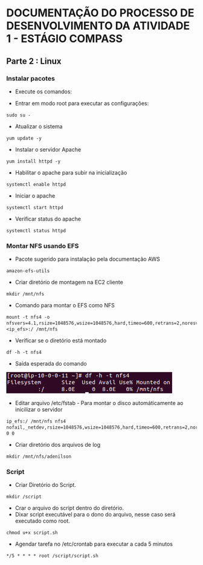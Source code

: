 # DOCUMENTAÇÃO DO PROCESSO  DE DESENVOLVIMENTO DA ATIVIDADE 1 - ESTÁGIO COMPASS

## Parte 2 : Linux

### Instalar pacotes

- Execute os comandos:

- Entrar em modo root para executar as configurações:
```
sudo su -
```
- Atualizar o sistema
```
yum update -y
```
- Instalar o servidor Apache
```
yum install httpd -y
```
- Habilitar o apache para subir na inicialização
```
systemctl enable httpd
```
- Iniciar o apache
```
systemctl start httpd
``` 
- Verificar status do apache
```
systemctl status httpd
```

### Montar NFS usando EFS

- Pacote sugerido para instalação pela documentação AWS

```
amazon-efs-utils
```

- Criar diretório de montagem na EC2 cliente 

```
mkdir /mnt/nfs
```

- Comando para montar o EFS como NFS

```
mount -t nfs4 -o nfsvers=4.1,rsize=1048576,wsize=1048576,hard,timeo=600,retrans=2,noresvport <ip_efs>:/ /mnt/nfs
```

- Verificar se o diretório está montado

```
df -h -t nfs4
``` 

 - Saída esperada do comando

![Saída esperada paro o comando df -h -t nfs4](./assets/saida_df_h_t_nfs4.png)

- Editar arquivo /etc/fstab - Para montar o disco automáticamente ao inicilizar o servidor

```
ip_efs:/ /mnt/nfs nfs4 nofail,_netdev,rsize=1048576,wsize=1048576,hard,timeo=600,retrans=2,noresvport   0 0
``` 
- Criar diretório dos arquivos de log
```
mkdir /mnt/nfs/adenilson
```

### Script

- Criar Diretório do Script.

```
mkdir /script
```
- Crar o arquivo do script dentro do diretório.
- Dixar script executável para o dono do arquivo, nesse caso será executado como root.

```
chmod u+x script.sh
```

- Agendar tarefa no /etc/crontab para executar a cada 5 minutos
 
```
*/5 * * * * root /script/script.sh
```
